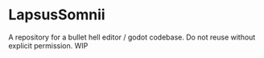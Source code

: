 # LapsusSomnii
A repository for a bullet hell editor / godot codebase.
Do not reuse without explicit permission.
WIP

